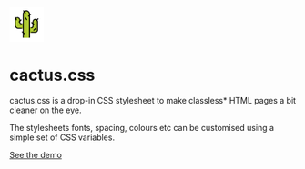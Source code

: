 <img src="static/cactus.svg" width="60px">

# cactus.css

cactus.css is a drop-in CSS stylesheet to make classless* HTML pages a bit cleaner on the eye.

The stylesheets fonts, spacing, colours etc can be customised using a simple set of CSS variables.

[See the demo](https://chrissy-dev.github.io/cactus.css)